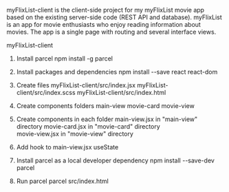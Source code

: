 myFlixList-client is the client-side project for my myFlixList movie app based on the existing server-side code (REST API and database). myFlixList is an app for movie enthusiasts who enjoy reading information about movies. The app is a single page with routing and several interface views.

myFlixList-client

1. Install parcel
   npm install -g parcel

2. Install packages and dependencies
   npm install --save react react-dom

3. Create files
   myFlixList-client/src/index.jsx
   myFlixList-client/src/index.scss
   myFlixList-client/src/index.html

4. Create components folders
   main-view
   movie-card
   movie-view

5. Create components in each folder
   main-view.jsx in "main-view" directory
   movie-card.jsx in "movie-card" directory  
   movie-view.jsx in "movie-view" directory

6. Add hook to main-view.jsx
   useState

7. Install parcel as a local developer dependency
   npm install --save-dev parcel

8. Run parcel
   parcel src/index.html
